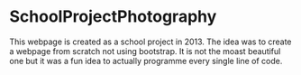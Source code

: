 # SchoolProjectPhotography
This webpage is created as a school project in 2013. The idea was to create a webpage from scratch not using bootstrap. It is not the moast beautiful one but it was a fun idea to actually programme every single line of code.
